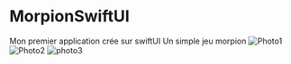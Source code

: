 # MorpionSwiftUI
Mon premier application crée sur swiftUI 
Un simple jeu morpion 
![Photo1](https://cdn.discordapp.com/attachments/816311961158418452/1152980024190844949/image.png) 
![Photo2](https://cdn.discordapp.com/attachments/816311961158418452/1152980202079666267/image.png) 
![photo3](https://cdn.discordapp.com/attachments/816311961158418452/1152980305657987092/image.png)

